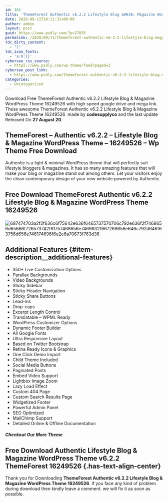 ```yaml
---
id: 161
title: 'ThemeForest Authentic v6.2.2 Lifestyle Blog &#038; Magazine WordPress Theme 16249526'
date: 2020-09-11T18:11:31+00:00
author: admin
layout: post
guid: https://www.psdly.com/?p=27835
permalink: /2020/09/11/themeforest-authentic-v6-2-2-lifestyle-blog-magazine-wordpress-theme-16249526/
tdc_dirty_content:
  - "1"
tdc_icon_fonts:
  - 'a:0:{}'
cyberseo_rss_source:
  - https://www.psdly.com/wp-theme/feed?paged=3
cyberseo_post_link:
  - https://www.psdly.com/themeforest-authentic-v6-2-2-lifestyle-blog-magazine-wordpress-theme-16249526
categories:
  - Uncategorized
---
```

Download Free ThemeForest Authentic v6.2.2 Lifestyle Blog & Magazine WordPress Theme 16249526 with high speed google drive and mega link. These awesome ThemeForest Authentic v6.2.2 Lifestyle Blog & Magazine WordPress Theme 16249526&nbsp;&nbsp;made by&nbsp;**codesupplyco**&nbsp;and the last update Released On&nbsp;**27 August 20**.

## **ThemeForest – Authentic v6.2.2 – Lifestyle Blog & Magazine WordPress Theme – 16249526** – Wp Theme Free Download

Authentic is a light & minimal WordPress theme that will perfectly suit lifestyle bloggers & magazines. It has so many amazing features that will make your blog or magazine stand out among others. Let your visitors enjoy the clean contemporary design of your new website powered by Authentic.

## **Free Download ThemeForest Authentic v6.2.2 Lifestyle Blog & Magazine WordPress Theme 16249526**<figure class="wp-block-image size-large">

![687474703a2f2f636c6f75642e636f6465737570706c792e636f2f7468656d65666f726573742f61757468656e7469632f667269656e646c792d646f63756d656e746174696f6e2e6a70673f763d36](https://camo.envatousercontent.com/5b78ebc0138a7fc4e04df8920dd2617284037501/687474703a2f2f636c6f75642e636f6465737570706c792e636f2f7468656d65666f726573742f61757468656e7469632f667269656e646c792d646f63756d656e746174696f6e2e6a70673f763d36 "ThemeForest Authentic v6.2.2 Lifestyle Blog & Magazine WordPress Theme 16249526 2") </figure> 

## Additional Features {#item-description__additional-features}

  * 350+ Live Customization Options
  * Parallax Backgrounds
  * Video Backgrounds
  * Sticky Sidebar
  * Sticky Header Navigation
  * Sticky Share Buttons
  * Lead-ins
  * Drop-caps
  * Excerpt Length Control
  * Translatable – WPML Ready
  * WordPress Customizer Options
  * Dynamic Footer Builder
  * All Google Fonts
  * Ultra Responsive Layout
  * Based on Twitter Bootstrap
  * Retina Ready Icons & Graphics
  * One Click Demo Import
  * Child Theme Included
  * Social Media Buttons
  * Paginated Posts
  * Embed Video Support
  * Lightbox Image Zoom
  * Lazy Load Effect
  * Custom 404 Page
  * Custom Search Results Page
  * Widgetized Footer
  * Powerful Admin Panel
  * SEO Optimized
  * MailChimp Support
  * Detailed Online & Offline Documentation

##### **Checkout Our More Theme**

## **Free Download Authentic Lifestyle Blog & Magazine WordPress Theme v6.2.2 ThemeForest 16249526** {.has-text-align-center}

Thank you for Downloading&nbsp;**ThemeForest Authentic v6.2.2 Lifestyle Blog & Magazine WordPress Theme 16249526**. If you face any kind of problem during download then kindly leave a comment. we will fix it as soon as possible.